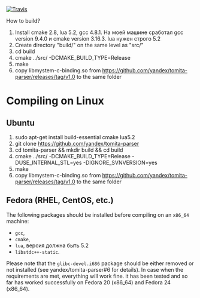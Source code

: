 [![Travis](https://img.shields.io/travis/vbocharov/tomita-parser/master.svg?style=plastic)](https://travis-ci.org/vbocharov/tomita-parser)

How to build?

1. Install cmake 2.8, lua 5.2, gcc 4.8.1. На моей машине сработал gcc version 9.4.0 и cmake version 3.16.3. lua нужен строго 5.2
2. Create directory "build/" on the same level as "src/"
3. cd build
4. cmake ../src/ -DCMAKE_BUILD_TYPE=Release
5. make
6. copy libmystem-c-binding.so from https://github.com/yandex/tomita-parser/releases/tag/v1.0 to the same folder

# Compiling on Linux

## Ubuntu

1. sudo apt-get install build-essential cmake lua5.2
2. git clone https://github.com/yandex/tomita-parser
3. cd tomita-parser && mkdir build && cd build
4. cmake ../src/ -DCMAKE_BUILD_TYPE=Release -DUSE_INTERNAL_STL=yes -DIGNORE_SVNVERSION=yes
5. make
6. copy libmystem-c-binding.so from https://github.com/yandex/tomita-parser/releases/tag/v1.0 to the same folder

## Fedora (RHEL, CentOS, etc.)

The following packages should be installed before compiling on an `x86_64` machine:

* `gcc`,
* `cmake`,
* `lua`, версия должна быть 5.2
* `libstdc++-static`.

Please note that the `glibc-devel.i686` package should be either removed or not installed (see yandex/tomita-parser#6 for details). In case when the requirements are met, everything will work fine. it has been tested and so far has worked successfully on Fedora 20 (x86_64) and Fedora 24 (x86_64).
